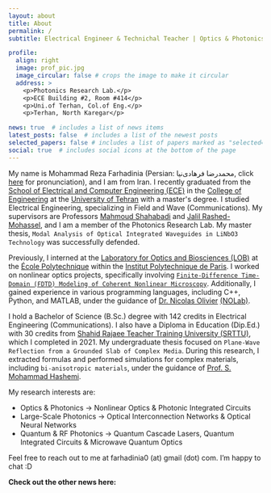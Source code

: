 ```yaml
---
layout: about
title: About
permalink: /
subtitle: Electrical Engineer & Technichal Teacher | Optics & Photonics Researcher

profile:
  align: right
  image: prof_pic.jpg
  image_circular: false # crops the image to make it circular
  address: >
    <p>Photonics Research Lab.</p>
    <p>ECE Building #2, Room #414</p>
    <p>Uni.of Terhan, Col.of Eng.</p>
    <p>Terhan, North Karegar</p>

news: true  # includes a list of news items
latest_posts: false  # includes a list of the newest posts
selected_papers: false # includes a list of papers marked as "selected={true}"
social: true  # includes social icons at the bottom of the page
---
```

 My name is Mohammad Reza Farhadinia (Persian: محمدرضا فرهادی‌نیا, click [here](https://www.nameshouts.com/names/all-languages/pronounce-mohammad-reza-farhadi-nia) for pronunciation), and I am from Iran.  I recently graduated from the [School of Electrical and Computer Engineering (ECE)](https://ece.ut.ac.ir/en) in the [College of Engineering](https://eng.ut.ac.ir/en) at the [University of Tehran](https://ut.ac.ir/en) with a master's degree. I studied Electrical Engineering, specializing in Field and Wave (Communications). My supervisors are Professors [Mahmoud Shahabadi](https://www.researchgate.net/profile/Mahmoud-Shahabadi) and [Jalil Rashed-Mohassel](https://scholar.google.com/citations?user=lAox-pUAAAAJ&hl=en), and I am a member of the Photonics Research Lab. My master thesis, `Modal Analysis of Optical Integrated Waveguides in LiNbO3 Technology` was successfully defended.

Previously, I interned at the [Laboratory for Optics and Biosciences (LOB)](https://portail.polytechnique.edu/lob/en) at the [École Polytechnique](https://www.polytechnique.edu/en) within the [Institut Polytechnique de Paris](https://www.ip-paris.fr/en). I worked on nonlinear optics projects, specifically involving [`Finite-Difference Time-Domain (FDTD) Modeling of Coherent Nonlinear Microscopy`](https://lob.ip-paris.fr/sites/lob/files/Stages-Th%C3%A8ses/FDTD_modeling_of_coherent_multiphoton_microscopy-Nicolas_OLIVIER-LOB-Palaiseau.pdf). Additionally, I gained experience in various programming languages, including C++, Python, and MATLAB, under the guidance of [Dr. Nicolas Olivier](https://scholar.google.com/citations?user=1Ro9PnQAAAAJ&hl=en) [(NOLab)](https://nolab.github.io/Webpage/alumni.html).

I hold a Bachelor of Science (B.Sc.) degree with 142 credits in Electrical Engineering (Communications). I also have a Diploma in Education (Dip.Ed.) with 30 credits from [Shahid Rajaee Teacher Training University (SRTTU)](https://www.sru.ac.ir/en/), which I completed in 2021. My undergraduate thesis focused on `Plane-Wave Reflection from a Grounded Slab of Complex Media`. During this research, I extracted formulas and performed simulations for complex materials, including `bi-anisotropic materials`, under the guidance of [Prof. S. Mohammad Hashemi](https://scholar.google.com/citations?user=SNoTWX8AAAAJ&hl=en).


My research interests are:

- Optics & Photonics -> Nonlinear Optics & Photonic Integrated Circuits
- Large-Scale Photonics -> Optical Interconnection Networks & Optical Neural Networks
- Quantum & RF Photonics -> Quantum Cascade Lasers, Quantum Integrated Circuits & Microwave Quantum Optics

Feel free to reach out to me at farhadinia0 (at) gmail (dot) com. I’m happy to chat :D

**Check out the other news here:**